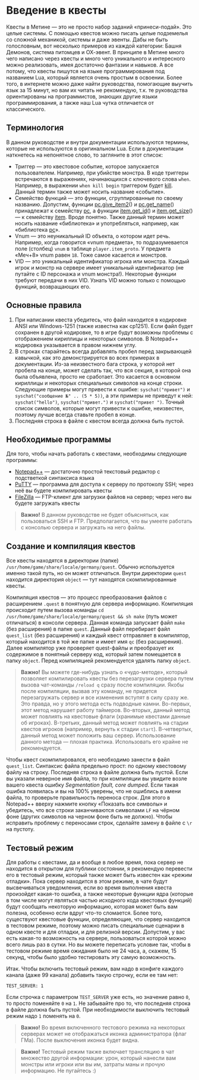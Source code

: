 # Введение в квесты
Квесты в Метине &mdash; это не просто набор заданий &laquo;принеси-подай&raquo;. Это целые системы. С помощью квестов можно писать целые подземелья со сложной механикой, системы и даже эвенты. Дабы не быть голословным, вот несколько примеров из каждой категории: Башня Демонов, система питомцев и ОХ-эвент. В принципе в Метине много чего написано через квесты и много чего уникального и интересного можно реализовать, имея достаточно фантазии и навыков. А все потому, что квесты пишутся на языке программирования под названием Lua, который является очень простым в освоении. Более того, в интернете можно даже найти руководства, помогающие выучить язык за 15 минут, но вам их читать не рекомендую, т.к. те руководства ориентированы на программистов, знающих другие языки программирования, а также наш Lua чутка отличается от классического.

## Терминология
В данном руководстве и внутри документации используются термины, которые не используются в оригинальном Lua. Если в документации наткнетесь на непонятное слово, то загляните в этот список:

* Триггер &mdash; это квестовое событие, которое запускается пользователем. Например, при убийстве монстра. В коде триггеры встречаются в выражениях, начинающихся с ключевого слова `when`. Например, в выражении `when kill begin` триггером будет [kill](../triggers/kill.md). Данный термин также может носить название &laquo;событие&raquo;.
* Семейство функций &mdash; это функции, сгруппированные по своему названию. Допустим, функции [pc.give_item2](../pc/pc.give_item2.md)() и [pc.get_name](../pc/pc.get_name.md)() принадлежат к семейству [pc](../pc), а функции [item.get_id](../item/item.get_id.md)() и [item.get_size](../item/item.get_size.md)() &mdash; к семейству [item](../item). Вроде понятно. Также данный термин может носить название &laquo;библиотека&raquo; и употребляться, например, как &laquo;библиотека [pc](../pc)&raquo;.</dd>
* Vnum &mdash; это неуникальный ID объекта, о котором идет речь. Например, когда говорится &laquo;vnum предмета&raquo;, то подразумевается поле (столбец) `vnum` в таблице `player.item_proto`. У предмета &laquo;Меч+8&raquo; vnum равен `18`. Тоже самое касается и монстров.
* VID &mdash; это уникальный идентификатор игрока или монстра. Каждый игрок и монстр на сервере имеет уникальный идентификатор (не путайте с ID персонажа и vnum монстра!). Некоторые функции требуют передачи в них VID. Узнать VID можно только с помощью функций, возвращающих его.

## Основные правила
1. При написании квеста убедитесь, что файл находится в кодировке ANSI или Windows-1251 (также известна как cp1251). Если файл будет сохранен в другой кодировке, то в игре будут возможны проблемы с отображением кириллицы и некоторых символов. В Notepad++ кодировка указывается в правом нижнем углу.
2. В строках старайтесь всегда добавлять пробел перед закрывающей кавычкой, как это демонстрируется во всех примерах в документации. Из-за неизвестного бага строка, у которой нет пробела на конце, может сделать так, что вся секция, в которой она была объявлена, просто не сработает. Это касается в основном кириллицы и некоторых специальных символов на конце строки. Следующие примеры могут привести к ошибке: `syschat("привет")` и `syschat("сообщение №" .. (5 * 5))`, а эти примеры не приведут к ней: `syschat("hello")`, `syschat("привет.")` и `syschat("привет ")`. Точный список символов, которые могут привести к ошибке, неизвестен, поэтому лучше всегда ставьте пробел в конце.
3. Последняя строка в файле с квестом всегда должна быть пустой.

## Необходимые программы
Для того, чтобы начать работать с квестами, необходимы следующие программы:

* [Notepad++](https://notepad-plus-plus.org/) &mdash; достаточно простой текстовый редактор с подстветкой синтаксиса языка
* [PuTTY](http://www.chiark.greenend.org.uk/~sgtatham/putty/) &mdash; программа для доступа к серверу по протоколу SSH; через неё вы будете компилировать квесты
* [FileZilla](https://filezilla-project.org/) &mdash; FTP-клиент для загрузки файлов на сервер; через него вы будете загружать квесты

> **Важно!** В данном руководстве не будет объясняться, как пользоваться SSH и FTP. Предполагается, что вы умеете работать с консолью сервера и загружать на него файлы.

## Создание и компиляция квестов
Все квесты находятся в директории (папке) `/usr/home/game/share/locale/germany/quest`. Обычно используется именно такой путь, но он может отличаться. Внутри директории `quest` находится директория `object` &mdash; тут находятся скомпилированные квесты.

Компиляция квестов &mdash; это процесс преобразования файлов с расширением `.quest` в понятную для сервера информацию. Компиляция происходит путем вызова команды `cd /usr/home/game/share/locale/germany/quest && sh make` (путь может отличаться) в консоли сервера. Данная команда запускает файл `make` (без расширения) в папке `quest`. Данный файл перебирает файл `quest_list` (без расширения) и каждый квест отправляет в компилятор, который находится в той же папке и имеет имя `qc` (без расширения). Далее компилятор уже проверяет quest-файлы и преобразует их содержимое в понятный серверу код, который затем помещается в папку `object`. Перед компиляцией рекомендуется удалять папку `object`.

> **Важно!** Вы можете где-нибудь узнать о &laquo;чудо-методе&raquo;, который позволяет компилировать квесты без перезагрузки сервера путем вызова чат-команды `/reload q` сразу после компиляции. Якобы после компиляции, вызвав эту команду, не придется перезагружать сервер и все изменения вступят в силу сразу же. Это правда, но у этого метода есть подводные камни. Во-первых, этот метод нарушает работу таймеров. Во-вторых, данный метод может повлиять на квестовые флаги (хранимые квестами данные об игроках). В-третьих, данный метод может повлиять на стадии квестов игроков (например, вернуть к стадии `start`). В-четвертых, данный метод может положить ваш сервер. Использование данного метода &mdash; плохая практика. Использовать его крайне не рекомендуется.

Чтобы квест скомпилировался, его необходимо занести в файл `quest_list`. Синтаксис файла предельно прост: по одному квестовому файлу на строку. Последняя строка в файле должна быть пустой. Если вы указали неверное имя файла, то при компиляции вы увидите возле вашего квеста ошибку *Segmentation fault, core dumped*. Если такая ошибка появилась и вы на 100% уверены, что не ошиблись в имени файла, то проверьте правильность переноса строк. Для этого в Notepad++ вверху нажмите кнопку &laquo;Показать все символы&raquo; и убедитесь, что все строки заканчиваются символами `LF` на чёрном фоне (других символов на черном фоне быть не должно). Чтобы исправить проблему с переносами строк, сделайте замену в файле с `\r` на пустоту.

## Тестовый режим
Для работы с квестами, да и вообще в любое время, пока сервер не находится в открытом для публики состоянии, я рекомендую перевести его в тестовый режим, который также может быть известен как &laquo;режим отладки&raquo;. Пока сервер находится в этом режиме, в чате будут высвечиваться уведомления, если во время выполнения квеста произойдет какая-то ошибка, а также некоторые функции ядра (которые в том числе могут являться частью исходного кода квестовых функций) будут сообщать некоторую информацию, которая может быть вам полезна, особенно если вдруг что-то сломается. Более того, существуют квестовые функции, определяющие, что сервер находится в тестовом режиме, поэтому можно писать специальные сценарии в одном квесте и для отладки, и для релизной версии. Допустим, у вас есть какая-то возможность на сервере, пользоваться которой можно всего лишь раз в сутки. Но вы можете переписать условие так, чтобы в тестовом режиме время ожидания было не 24 часа, а, скажем, 15 секунд, чтобы было удобно тестировать эту самую возможность.

Итак. Чтобы включить тестовый режим, вам надо в конфиге каждого канала (даже 99 канала) добавить такую строчку, если ее там нет:

````
TEST_SERVER: 1
````

Если строчка с параметром `TEST_SERVER` уже есть, но значение равно `0`, то просто поменяйте `0` на `1`. Не забывайте про то, что последняя строка в файле должна быть пустой. При необходимости выключить тестовый режим надо `1` поменять на `0`.

> **Важно!** Во время включенного тестового режима на некоторых серверах может не отображаться иконка администратора (флаг ГМа). После выключения иконка будет видна.

> **Важно!** Тестовый режим также включает трансляцию в чат множество другой информации: урон, который нанесли вам монстры или игроки или вы им, затраты маны и прочую информацию. Не пугайтесь :)
